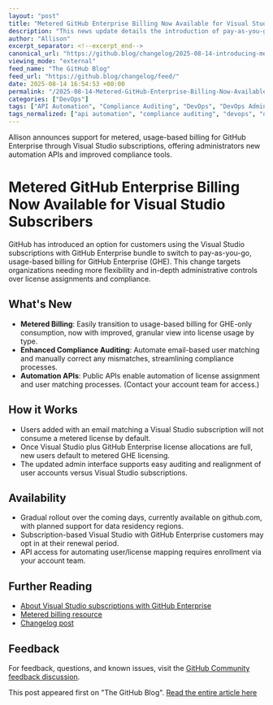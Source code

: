 ```yaml
---
layout: "post"
title: "Metered GitHub Enterprise Billing Now Available for Visual Studio Subscribers"
description: "This news update details the introduction of pay-as-you-go, usage-based billing for organizations using GitHub Enterprise through the Visual Studio subscriptions with GitHub Enterprise bundle. The announcement highlights enhanced administrative controls, new automation APIs, and simplified compliance auditing features. The rollout aims to provide greater flexibility for enterprise customers managing GitHub Enterprise licenses, including new tooling for automated license assignments and visibility into usage metrics."
author: "Allison"
excerpt_separator: <!--excerpt_end-->
canonical_url: "https://github.blog/changelog/2025-08-14-introducing-metered-github-enterprise-billing-for-visual-studio-subscriptions-with-github-enterprise"
viewing_mode: "external"
feed_name: "The GitHub Blog"
feed_url: "https://github.blog/changelog/feed/"
date: 2025-08-14 16:54:53 +00:00
permalink: "/2025-08-14-Metered-GitHub-Enterprise-Billing-Now-Available-for-Visual-Studio-Subscribers.html"
categories: ["DevOps"]
tags: ["API Automation", "Compliance Auditing", "DevOps", "DevOps Administration", "Enterprise Cloud", "GitHub Enterprise", "License Assignment", "License Management", "Metered Billing", "News", "Subscription Management", "Usage Based Billing", "User Management", "Visual Studio Subscriptions"]
tags_normalized: ["api automation", "compliance auditing", "devops", "devops administration", "enterprise cloud", "github enterprise", "license assignment", "license management", "metered billing", "news", "subscription management", "usage based billing", "user management", "visual studio subscriptions"]
---
```


Allison announces support for metered, usage-based billing for GitHub Enterprise through Visual Studio subscriptions, offering administrators new automation APIs and improved compliance tools.<!--excerpt_end-->

# Metered GitHub Enterprise Billing Now Available for Visual Studio Subscribers

GitHub has introduced an option for customers using the Visual Studio subscriptions with GitHub Enterprise bundle to switch to pay-as-you-go, usage-based billing for GitHub Enterprise (GHE). This change targets organizations needing more flexibility and in-depth administrative controls over license assignments and compliance.

## What's New

- **Metered Billing**: Easily transition to usage-based billing for GHE-only consumption, now with improved, granular view into license usage by type.
- **Enhanced Compliance Auditing**: Automate email-based user matching and manually correct any mismatches, streamlining compliance processes.
- **Automation APIs**: Public APIs enable automation of license assignment and user matching processes. (Contact your account team for access.)

## How it Works

- Users added with an email matching a Visual Studio subscription will not consume a metered license by default.
- Once Visual Studio plus GitHub Enterprise license allocations are full, new users default to metered GHE licensing.
- The updated admin interface supports easy auditing and realignment of user accounts versus Visual Studio subscriptions.

## Availability

- Gradual rollout over the coming days, currently available on github.com, with planned support for data residency regions.
- Subscription-based Visual Studio with GitHub Enterprise customers may opt in at their renewal period.
- API access for automating user/license mapping requires enrollment via your account team.

## Further Reading

- [About Visual Studio subscriptions with GitHub Enterprise](https://docs.github.com/enterprise-cloud@latest/billing/managing-billing-for-your-products/managing-licenses-for-visual-studio-subscriptions-with-github-enterprise/about-visual-studio-subscriptions-with-github-enterprise)
- [Metered billing resource](https://resources.github.com/metered-billing/)
- [Changelog post](https://github.blog/changelog/2025-08-14-introducing-metered-github-enterprise-billing-for-visual-studio-subscriptions-with-github-enterprise)

## Feedback

For feedback, questions, and known issues, visit the [GitHub Community feedback discussion](https://github.com/orgs/community/discussions/163962).

This post appeared first on "The GitHub Blog". [Read the entire article here](https://github.blog/changelog/2025-08-14-introducing-metered-github-enterprise-billing-for-visual-studio-subscriptions-with-github-enterprise)
